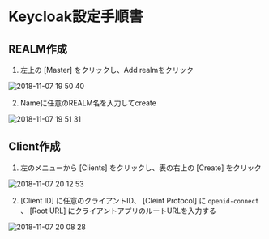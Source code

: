 # Keycloak設定手順書
## REALM作成
1. 左上の [Master] をクリックし、Add realmをクリック

![2018-11-07 19 50 40](https://user-images.githubusercontent.com/21081829/48127815-fca76c00-e2c7-11e8-90a1-04af5b30afc2.png)

2. Nameに任意のREALM名を入力してcreate

![2018-11-07 19 51 31](https://user-images.githubusercontent.com/21081829/48127894-31b3be80-e2c8-11e8-9994-4314f1a856ac.png)

## Client作成
1. 左のメニューから [Clients] をクリックし、表の右上の [Create] をクリック

![2018-11-07 20 12 53](https://user-images.githubusercontent.com/21081829/48128350-8d327c00-e2c9-11e8-8b85-667aace8755e.png)

2. [Client ID] に任意のクライアントID、 [Cleint Protocol] に `openid-connect` 、 [Root URL] にクライアントアプリのルートURLを入力する

![2018-11-07 20 08 28](https://user-images.githubusercontent.com/21081829/48128446-d4b90800-e2c9-11e8-9fa2-8321f2a99269.png)
